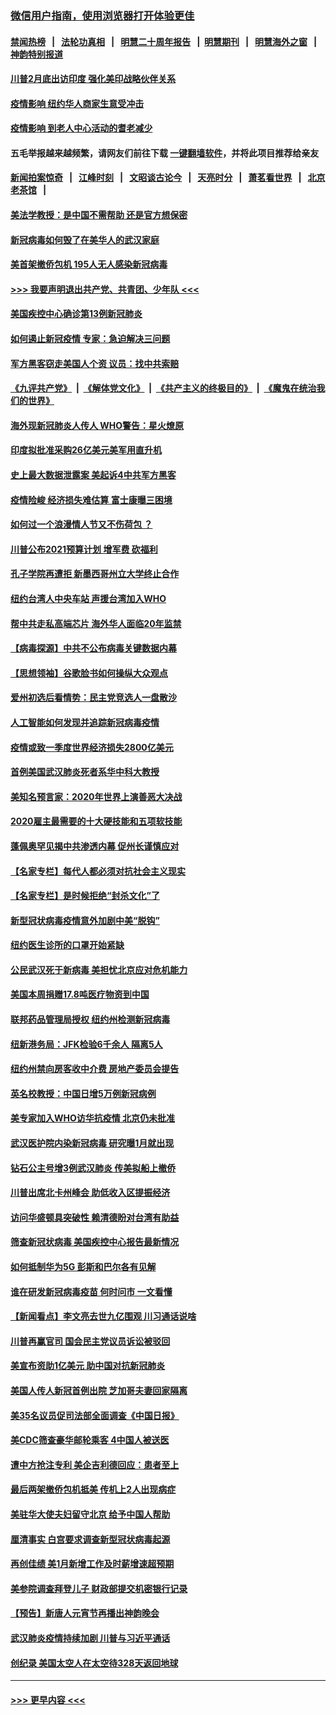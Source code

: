 ### [微信用户指南，使用浏览器打开体验更佳](https://github.com/gfw-breaker/banned-news1/blob/master/indexes/wechat-guide.md?t=0)
#### [禁闻热榜](热点新闻.md?t=0)  &nbsp;&nbsp;|&nbsp;&nbsp; [法轮功真相](https://github.com/gfw-breaker/truth/blob/master/README.md?t=0) &nbsp;&nbsp;|&nbsp;&nbsp; [明慧二十周年报告](https://github.com/gfw-breaker/mh-reports/blob/master/README.md?t=0) &nbsp;&nbsp;|&nbsp;&nbsp;[明慧期刊](https://github.com/gfw-breaker/mh-qikan) &nbsp;&nbsp;|&nbsp;&nbsp; [明慧海外之窗](https://github.com/gfw-breaker/mh-news/blob/master/README.md?t=0) &nbsp;&nbsp;|&nbsp;&nbsp; [神韵特别报道](https://github.com/gfw-breaker/mh-news/blob/master/shenyun.md?t=0)
#### [川普2月底出访印度 强化美印战略伙伴关系](../pages/nsc412/n11860557.md?t=02112302) 
#### [疫情影响  纽约华人商家生意受冲击](../pages/nsc412/n11860284.md?t=02112302) 
#### [疫情影响  到老人中心活动的耆老减少](../pages/nsc412/n11860199.md?t=02112302) 
#### 五毛举报越来越频繁，请网友们前往下载 [一键翻墙软件](https://github.com/gfw-breaker/ssr-accounts)，并将此项目推荐给亲友
#### [新闻拍案惊奇](https://github.com/gfw-breaker/banned-news1/blob/master/pages/link4.md) &nbsp;&nbsp;|&nbsp;&nbsp; [江峰时刻](https://github.com/gfw-breaker/banned-news1/blob/master/pages/link4.md) &nbsp;&nbsp;|&nbsp;&nbsp; [文昭谈古论今](https://github.com/gfw-breaker/banned-news1/blob/master/pages/link4.md) &nbsp;&nbsp;|&nbsp;&nbsp; [天亮时分](https://github.com/gfw-breaker/banned-news1/blob/master/pages/link4.md) &nbsp;&nbsp;|&nbsp;&nbsp; [萧茗看世界](https://github.com/gfw-breaker/banned-news1/blob/master/pages/link4.md) &nbsp;&nbsp;|&nbsp;&nbsp; [北京老茶馆](https://github.com/gfw-breaker/banned-news1/blob/master/pages/link4.md) &nbsp;&nbsp;|&nbsp;&nbsp; 
#### [美法学教授：是中国不需帮助 还是官方想保密](../pages/nsc412/n11859492.md?t=02112302) 
#### [新冠病毒如何毁了在美华人的武汉家庭](../pages/nsc412/n11859524.md?t=02112302) 
#### [美首架撤侨包机 195人无人感染新冠病毒](../pages/nsc412/n11859908.md?t=02112302) 
#### [>>> 我要声明退出共产党、共青团、少年队 <<<](https://github.com/begood0513/goodnews/blob/master/quit/letter.md) 
#### [美国疾控中心确诊第13例新冠肺炎](../pages/nsc412/n11859966.md?t=02112302) 
#### [如何遏止新冠疫情 专家：急迫解决三问题](../pages/nsc412/n11859685.md?t=02112302) 
#### [军方黑客窃走美国人个资 议员：找中共索赔](../pages/nsc412/n11859371.md?t=02112302) 
#### [《九评共产党》](https://github.com/begood0513/9ping.md/blob/master/README.md) &nbsp;|&nbsp; [《解体党文化》](../../../../jtdwh.md/blob/master/README.md)  &nbsp;|&nbsp; [《共产主义的终极目的》](../../../../gczydzjmd.md/blob/master/README.md) &nbsp;|&nbsp; [《魔鬼在统治我们的世界》](../../../../mgztzwmdsj.md/blob/master/README.md) 
#### [海外现新冠肺炎人传人 WHO警告：星火燎原](../pages/nsc412/n11859252.md?t=02112302) 
#### [印度拟批准采购26亿美元美军用直升机](../pages/nsc412/n11859143.md?t=02112302) 
#### [史上最大数据泄露案 美起诉4中共军方黑客](../pages/nsc412/n11859115.md?t=02112302) 
#### [疫情险峻 经济损失难估算 富士康曝三困境](../pages/nsc412/n11859120.md?t=02112302) 
#### [如何过一个浪漫情人节又不伤荷包 ？](../pages/nsc412/n11858969.md?t=02112302) 
#### [川普公布2021预算计划 增军费 砍福利](../pages/nsc412/n11859012.md?t=02112302) 
#### [孔子学院再遭拒 新墨西哥州立大学终止合作](../pages/nsc412/n11858661.md?t=02112302) 
#### [纽约台湾人中央车站  声援台湾加入WHO](../pages/nsc412/n11857757.md?t=02112302) 
#### [帮中共走私高端芯片 海外华人面临20年监禁](../pages/nsc412/n11855016.md?t=02112302) 
#### [【病毒探源】中共不公布病毒关键数据内幕](../pages/nsc412/n11856584.md?t=02112302) 
#### [【思想领袖】谷歌脸书如何操纵大众观点](../pages/nsc412/n11680874.md?t=02112302) 
#### [爱州初选后看情势：民主党竞选人一盘散沙](../pages/nsc412/n11856557.md?t=02112302) 
#### [人工智能如何发现并追踪新冠病毒疫情](../pages/nsc412/n11856398.md?t=02112302) 
#### [疫情或致一季度世界经济损失2800亿美元](../pages/nsc412/n11855639.md?t=02112302) 
#### [首例美国武汉肺炎死者系华中科大教授](../pages/nsc412/n11855500.md?t=02112302) 
#### [美知名预言家：2020年世界上演善恶大决战](../pages/nsc412/n11855418.md?t=02112302) 
#### [2020雇主最需要的十大硬技能和五项软技能](../pages/nsc412/n11850953.md?t=02112302) 
#### [蓬佩奥罕见揭中共渗透内幕 促州长谨慎应对](../pages/nsc412/n11854685.md?t=02112302) 
#### [【名家专栏】每代人都必须对抗社会主义现实](../pages/nsc412/n11831412.md?t=02112302) 
#### [【名家专栏】是时候拒绝“封杀文化”了](../pages/nsc412/n11814093.md?t=02112302) 
#### [新型冠状病毒疫情意外加剧中美“脱钩”](../pages/nsc412/n11854475.md?t=02112302) 
#### [纽约医生诊所的口罩开始紧缺](../pages/nsc412/n11853364.md?t=02112302) 
#### [公民武汉死于新病毒 美担忧北京应对危机能力](../pages/nsc412/n11854331.md?t=02112302) 
#### [美国本周捐赠17.8吨医疗物资到中国](../pages/nsc412/n11854269.md?t=02112302) 
#### [联邦药品管理局授权  纽约州检测新冠病毒](../pages/nsc412/n11853371.md?t=02112302) 
#### [纽新港务局：JFK检验6千余人  隔离5人](../pages/nsc412/n11853366.md?t=02112302) 
#### [纽约州禁向房客收中介费  房地产委员会提告](../pages/nsc412/n11853360.md?t=02112302) 
#### [英名校教授：中国日增5万例新冠病例](../pages/nsc412/n11854174.md?t=02112302) 
#### [美专家加入WHO访华抗疫情 北京仍未批准](../pages/nsc412/n11854043.md?t=02112302) 
#### [武汉医护院内染新冠病毒 研究曝1月就出现](../pages/nsc412/n11852928.md?t=02112302) 
#### [钻石公主号增3例武汉肺炎 传美拟船上撤侨](../pages/nsc412/n11853240.md?t=02112302) 
#### [川普出席北卡州峰会 助低收入区提振经济](../pages/nsc412/n11853232.md?t=02112302) 
#### [访问华盛顿具突破性 赖清德盼对台湾有助益](../pages/nsc412/n11853129.md?t=02112302) 
#### [筛查新冠状病毒 美国疾控中心报告最新情况](../pages/nsc412/n11853070.md?t=02112302) 
#### [如何抵制华为5G 彭斯和巴尔各有见解](../pages/nsc412/n11852535.md?t=02112302) 
#### [谁在研发新冠病毒疫苗 何时问市 一文看懂](../pages/nsc412/n11852840.md?t=02112302) 
#### [【新闻看点】李文亮去世九亿围观 川习通话说啥](../pages/nsc412/n11852360.md?t=02112302) 
#### [川普再赢官司 国会民主党议员诉讼被驳回](../pages/nsc412/n11852287.md?t=02112302) 
#### [美宣布资助1亿美元 助中国对抗新冠肺炎](../pages/nsc412/n11852531.md?t=02112302) 
#### [美国人传人新冠首例出院 芝加哥夫妻回家隔离](../pages/nsc412/n11852452.md?t=02112302) 
#### [美35名议员促司法部全面调查《中国日报》](../pages/nsc412/n11852435.md?t=02112302) 
#### [美CDC筛查豪华邮轮乘客 4中国人被送医](../pages/nsc412/n11852085.md?t=02112302) 
#### [遭中方抢注专利 美企吉利德回应：患者至上](../pages/nsc412/n11852037.md?t=02112302) 
#### [最后两架撤侨包机抵美 传机上2人出现病症](../pages/nsc412/n11852173.md?t=02112302) 
#### [美驻华大使夫妇留守北京 给予中国人帮助](../pages/nsc412/n11852165.md?t=02112302) 
#### [厘清事实 白宫要求调查新型冠状病毒起源](../pages/nsc412/n11852106.md?t=02112302) 
#### [再创佳绩 美1月新增工作及时薪增速超预期](../pages/nsc412/n11852174.md?t=02112302) 
#### [美参院调查拜登儿子 财政部提交机密银行记录](../pages/nsc412/n11851808.md?t=02112302) 
#### [【预告】新唐人元宵节再播出神韵晚会](../pages/nsc412/n11843192.md?t=02112302) 
#### [武汉肺炎疫情持续加剧 川普与习近平通话](../pages/nsc412/n11851613.md?t=02112302) 
#### [创纪录 美国太空人在太空待328天返回地球](../pages/nsc412/n11851266.md?t=02112302) 

----
#### [ >>> 更早内容 <<< ](../indexes/nsc412-earlier.md)
